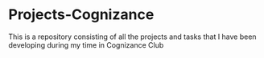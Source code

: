 # Projects-Cognizance
This is a repository consisting of all the projects and tasks that I have been developing during my time in Cognizance Club
